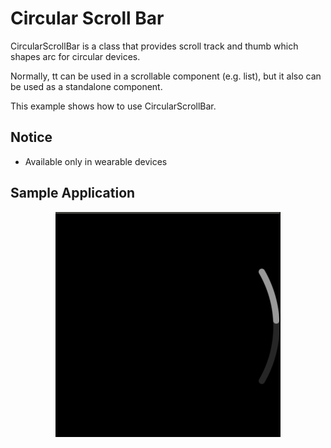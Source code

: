 # Circular Scroll Bar

CircularScrollBar is a class that provides scroll track and thumb which shapes arc for circular devices.

Normally, tt can be used in a scrollable component (e.g. list), but it also can be used as a standalone component.

This example shows how to use CircularScrollBar.

## Notice
* Available only in wearable devices

## Sample Application
<div style="text-align:center;width:100%;"><img src="./res/preview.gif" /></div>

